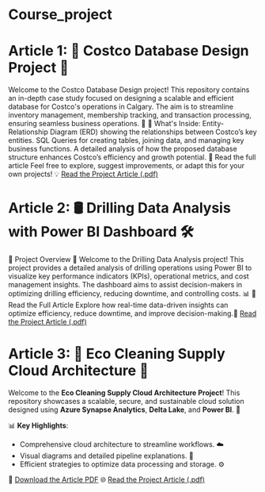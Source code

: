 # Course_project
# **Article 1:** 🛒 **Costco Database Design Project** 🛒

Welcome to the Costco Database Design project! This repository contains an in-depth case study focused on designing a scalable and efficient database for Costco's operations in Calgary. The aim is to streamline inventory management, membership tracking, and transaction processing, ensuring seamless business operations. 🚀
📄 What's Inside:
Entity-Relationship Diagram (ERD) showing the relationships between Costco’s key entities.
SQL Queries for creating tables, joining data, and managing key business functions.
A detailed analysis of how the proposed database structure enhances Costco’s efficiency and growth potential.
🔗 Read the full article
Feel free to explore, suggest improvements, or adapt this for your own projects! 💡 
[Read the Project Article (.pdf)](https://github.com/Naeempatel801/Course_project/blob/main/Article%20on%20Database%20Design%20for%20Costco%20Corporation.pdf)


# **Article 2:** 🛢️ Drilling Data Analysis with Power BI Dashboard 🛠️  

🚀 Project Overview 🚀
Welcome to the Drilling Data Analysis project! This project provides a detailed analysis of drilling operations using Power BI to visualize key performance indicators (KPIs), operational metrics, and cost management insights. The dashboard aims to assist decision-makers in optimizing drilling efficiency, reducing downtime, and controlling costs. 📊
📄 Read the Full Article
Explore how real-time data-driven insights can optimize efficiency, reduce downtime, and improve decision-making.📄
[Read the Project Article (.pdf)](https://github.com/Naeempatel801/Course_project/blob/main/Article%20on%20Drilling%20Data%20Analysis%20Using%20Power%20BI%20Dashboard.pdf)


# **Article 3:**  🌟 Eco Cleaning Supply Cloud Architecture 🌿  

Welcome to the **Eco Cleaning Supply Cloud Architecture Project**! This repository showcases a scalable, secure, and sustainable cloud solution designed using **Azure Synapse Analytics**, **Delta Lake**, and **Power BI**. 🚀  

📊 **Key Highlights**:  
- Comprehensive cloud architecture to streamline workflows. ☁️  
- Visual diagrams and detailed pipeline explanations. 🎨  
- Efficient strategies to optimize data processing and storage. ⚙️  

🔗 [Download the Article PDF](https://raw.githubusercontent.com/Naeempatel801/Course_project/1f0ecf0dbd009bfbf4c9de7a7495c104662a5772/Article%20On%20Eco%20Cleaning%20Supply%20Cloud%20Architecture%20Project.pdf)
🌐 [Read the Project Article (.pdf)](https://github.com/Naeempatel801/Course_project/blob/main/Article%20On%20Eco%20Cleaning%20Supply%20Cloud%20Architecture%20Project.pdf)  
